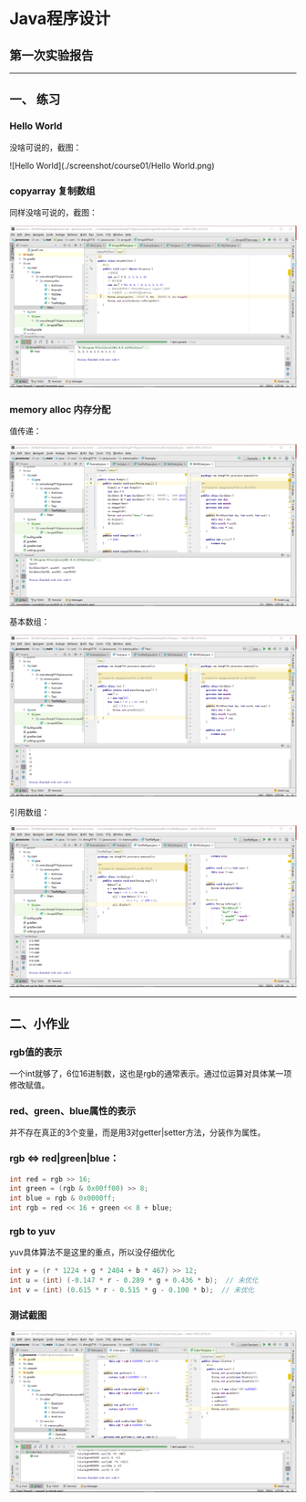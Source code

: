 # Java程序设计
## 第一次实验报告

***
## 一、 练习

### Hello World
没啥可说的，截图：

![Hello World](./screenshot/course01/Hello World.png)


### copyarray 复制数组
同样没啥可说的，截图：

![copyarray](./screenshot/course01/copyaray.png)


### memory alloc 内存分配

值传递：

![memory alloc 01](./screenshot/course01/memoryalloc01.png)

基本数组：

![memory alloc 02](./screenshot/course01/memoryalloc02.png)

引用数组：

![memory alloc 03](./screenshot/course01/memoryalloc03.png)


***
## 二、小作业

### rgb值的表示
一个int就够了，6位16进制数，这也是rgb的通常表示。通过位运算对具体某一项修改赋值。

### red、green、blue属性的表示
并不存在真正的3个变量，而是用3对getter|setter方法，分装作为属性。

### rgb <=> red|green|blue：
``` java
int red = rgb >> 16;
int green = (rgb & 0x00ff00) >> 8;
int blue = rgb & 0x0000ff;
int rgb = red << 16 + green << 8 + blue;
```

### rgb to yuv
yuv具体算法不是这里的重点，所以没仔细优化
``` java
int y = (r * 1224 + g * 2404 + b * 467) >> 12;
int u = (int) (-0.147 * r - 0.289 * g + 0.436 * b);  // 未优化
int v = (int) (0.615 * r - 0.515 * g - 0.100 * b);  // 未优化
```

### 测试截图
![测试截图](./screenshot/course01/color.png)
